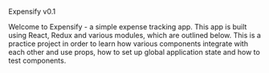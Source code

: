 Expensify v0.1

Welcome to Expensify - a simple expense tracking app. This app
is built using React, Redux and various modules, which are outlined below. This is a practice project in order to learn how various components integrate with each other and use props, how to set up global application state and how to test components. 